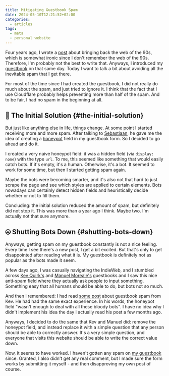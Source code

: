 ```yaml
---
title: Mitigating Guestbook Spam
date: 2024-05-10T12:21:52+02:00
categories:
  - articles
tags:
  - meta
  - personal website
---
```


Four years ago, I wrote a [post](/2020/05/31/back-90s/) about bringing back the web of the 90s, which is somewhat ironic since I don't remember the web of the 90s. Therefore, I'm probably not the best to write that. Anyways, I introduced my [guestbook](/guestbook/) on that same day. Today I want to talk a bit about avoiding all the inevitable spam that I get there.

<!--more-->

For most of the time since I had created the guestbook, I did not really do much about the spam, and just tried to ignore it. I think that the fact that I use Cloudflare probably helps preventing more than half of the spam. And to be fair, I had no spam in the beginning at all.

## 🍯 The Initial Solution {#the-initial-solution}

But just like anything else in life, things change. At some point I started receiving more and more spam. After talking to [Sebastiaan](https://seblog.nl/), he gave me the idea of creating a [honeypot](https://en.wikipedia.org/wiki/Honeypot_(computing)) field in my guestbook form. So I decided to go ahead and do it.

I created a very naive honeypot field: it was a hidden field (via `display: none`) with the type `url`. To me, this seemed like something that would easily catch bots. If it's empty, it's a human. Otherwise, it's a bot. It seemed to work for some time, but then I started getting spam again.

Maybe the bots were becoming smarter, and it's also not that hard to just scrape the page and see which styles are applied to certain elements. Bots nowadays can certainly detect hidden fields and heuristically decide whether or not to fill them.

Concluding: the initial solution reduced the amount of spam, but definitely did not stop it. This was more than a year ago I think. Maybe two. I'm actually not that sure anymore.

## 🤐 Shutting Bots Down {#shutting-bots-down}

Anyways, getting spam on my guestbook constantly is not a nice feeling. Every time I see there's a new post, I get a bit excited. But that's only to get disappointed after reading what it is. My guestbook is definitely not as popular as the bots made it seem.

A few days ago, I was casually navigating the IndieWeb, and I stumbled across [Kev Quirk's](https://kevquirk.com/guestbook) and [Manuel Moreale's](https://manuelmoreale.com/guestbook) guestbooks and I saw this nice anti-spam field where they actually ask people to input something. Something easy that all humans should be able to do, but bots not so much.

And then I remembered: I had read [some post](https://kevquirk.com/guestbook-spam-is-fun) about guestbook spam from Kev. He had had the same exact experience. In his words, the honeypot field "wasn't enough to deal with all these bloody bots". I have no idea why I didn't implement his idea the day I actually read his post a few months ago.

Anyways, I decided to do the same that Kev and Manuel did: remove the honeypot field, and instead replace it with a simple question that any person should be able to correctly answer. It's a very simple question, and everyone that visits this website should be able to write the correct value down.

Now, it seems to have worked. I haven't gotten any spam on [my guestbook](/guestbook/) since. Granted, I also didn't get any real comment, but I made sure the form works by submitting it myself - and then disapproving my own post of course.
